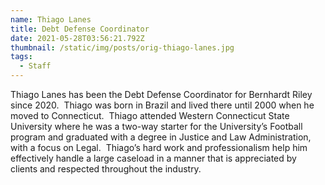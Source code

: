 ```yaml
---
name: Thiago Lanes
title: Debt Defense Coordinator
date: 2021-05-28T03:56:21.792Z
thumbnail: /static/img/posts/orig-thiago-lanes.jpg
tags:
  - Staff
---
```

Thiago Lanes has been the Debt Defense Coordinator for Bernhardt Riley since 2020.  Thiago was born in Brazil and lived there until 2000 when he moved to Connecticut.  Thiago attended Western Connecticut State University where he was a two-way starter for the University’s Football program and graduated with a degree in Justice and Law Administration, with a focus on Legal.  Thiago’s hard work and professionalism help him effectively handle a large caseload in a manner that is appreciated by clients and respected throughout the industry.